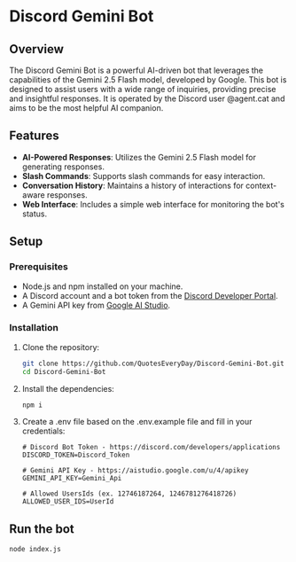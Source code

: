 # Discord Gemini Bot

## Overview

The Discord Gemini Bot is a powerful AI-driven bot that leverages the capabilities of the Gemini 2.5 Flash model, developed by Google. This bot is designed to assist users with a wide range of inquiries, providing precise and insightful responses. It is operated by the Discord user @agent.cat and aims to be the most helpful AI companion.

## Features

- **AI-Powered Responses**: Utilizes the Gemini 2.5 Flash model for generating responses.
- **Slash Commands**: Supports slash commands for easy interaction.
- **Conversation History**: Maintains a history of interactions for context-aware responses.
- **Web Interface**: Includes a simple web interface for monitoring the bot's status.

## Setup

### Prerequisites

- Node.js and npm installed on your machine.
- A Discord account and a bot token from the [Discord Developer Portal](https://discord.com/developers/applications).
- A Gemini API key from [Google AI Studio](https://aistudio.google.com/u/4/apikey).

### Installation

1. Clone the repository:
   ```bash
   git clone https://github.com/QuotesEveryDay/Discord-Gemini-Bot.git
   cd Discord-Gemini-Bot
   ```

2. Install the dependencies:
    ```bash
    npm i
    ```

3. Create a .env file based on the .env.example file and fill in your credentials:
    ```.env
    # Discord Bot Token - https://discord.com/developers/applications
    DISCORD_TOKEN=Discord_Token

    # Gemini API Key - https://aistudio.google.com/u/4/apikey
    GEMINI_API_KEY=Gemini_Api

    # Allowed UsersIds (ex. 12746187264, 1246781276418726)
    ALLOWED_USER_IDS=UserId
    ```

## Run the bot
```bash
node index.js
```
